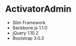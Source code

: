 ActivatorAdmin
==============

- Slim Framework
- Backbone.js 1.1.0
- jQuery 1.10.2
- Bootstrap 3.0.3
